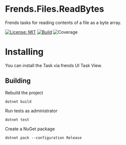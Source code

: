 # Frends.Files.ReadBytes
Frends tasks for reading contents of a file as a byte array.

[![License: MIT](https://img.shields.io/badge/License-MIT-green.svg)](https://opensource.org/licenses/MIT) 
[![Build](https://github.com/FrendsPlatform/Frends.Files/actions/workflows/ReadBytes_build_and_test_on_main.yml/badge.svg)](https://github.com/FrendsPlatform/Frends.Files/actions)
![Coverage](https://app-github-custom-badges.azurewebsites.net/Badge?key=FrendsPlatform/Frends.Files/Frends.Files.ReadBytes|main)

# Installing

You can install the Task via frends UI Task View.

## Building

Rebuild the project

`dotnet build`

Run tests as administrator

`dotnet test`

Create a NuGet package

`dotnet pack --configuration Release`